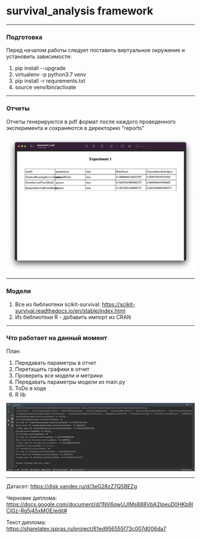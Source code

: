 # survival_analysis framework
---
### Подготовка

Перед началом работы следует поставить виртуальное окружение и установить зависимости:

1. pip install --upgrade
2. virtualenv -p python3.7 venv
3. pip install -r requrements.txt
4. source venv/bin/activate
---
### Отчеты

Отчеты генерируются в pdf формат после каждого проведенного эксперимента и сохраняются в директорию "reports"

![Image alt](https://github.com/NikolskiyMe/pic/blob/main/report1.png)

---
### Модели

1. Все из библиотеки scikit-survival: https://scikit-survival.readthedocs.io/en/stable/index.html
2. Из библиотеки R - добавить импорт из CRAN

---
### Что работает на данный момент

План:
  
  1. Передавать параметры в отчет
  2. Перетащить графики в отчет
  3. Проверить все модели и метрики
  4. Передавать параметры модели из main.py
  5. ToDo в коде
  6. R lib

![Image alt](https://github.com/NikolskiyMe/pic/blob/main/working4.png)

---

Датасет: https://disk.yandex.ru/d/3eG28zZ7Q5BEZg

Черновик диплома: https://docs.google.com/document/d/1NV6qwUJIMs888VbA2IpeuD0HKb9ICiGz-Rg5j45xMOE/edit#

Текст диплома: https://sharelatex.ispras.ru/project/61ed956555f73c007d006da7
